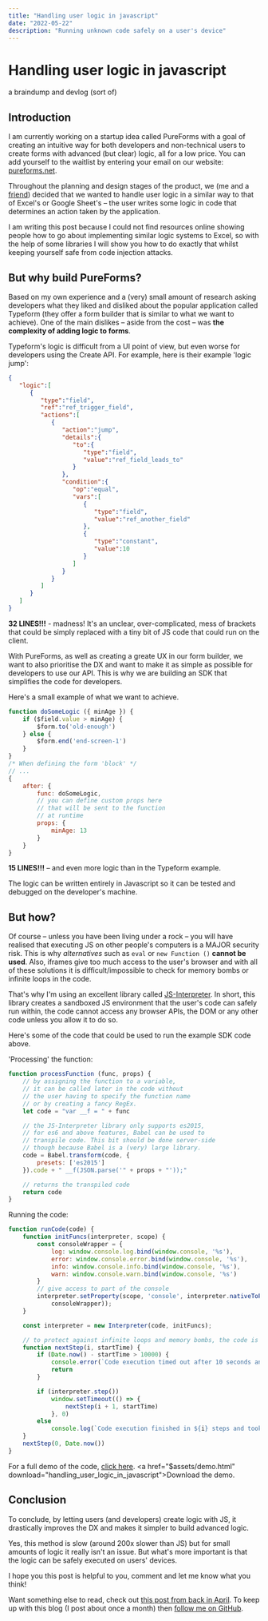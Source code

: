 ```yaml
---
title: "Handling user logic in javascript"
date: "2022-05-22"
description: "Running unknown code safely on a user's device"
---
```


# Handling user logic in javascript
a  braindump and devlog (sort of)

## Introduction
I am currently working on a startup idea called PureForms with a goal of creating an intuitive way for both developers and non-technical users to create forms with advanced (but clear) logic, all for a low price. You can add yourself to the waitlist by entering your email on our website: [pureforms.net](pureforms.net).

Throughout the planning and design stages of the product, we (me and a [friend](https://about.v-thomas.me/)) decided that we wanted to handle user logic in a similar way to that of Excel's or Google Sheet's – the user writes some logic in code that determines an action taken by the application.

I am writing this post because I could not find resources online showing people how to go about implementing similar logic systems to Excel, so with the help of some libraries I will show you how to do exactly that whilst keeping yourself safe from code injection attacks.

## But why build PureForms?
Based on my own experience and a (very) small amount of research asking developers what they liked and disliked about the popular application called Typeform (they offer a form builder that is similar to what we want to achieve). One of the main dislikes – aside from the cost – was **the complexity of adding logic to forms**.

Typeform's logic is difficult from a UI point of view, but even worse for developers using the Create API. For example, here is their example 'logic jump':
```json
{
   "logic":[
      {
         "type":"field",
         "ref":"ref_trigger_field",
         "actions":[
            {
               "action":"jump",
               "details":{
                  "to":{
                     "type":"field",
                     "value":"ref_field_leads_to"
                  }
               },
               "condition":{
                  "op":"equal",
                  "vars":[
                     {
                        "type":"field",
                        "value":"ref_another_field"
                     },
                     {
                        "type":"constant",
                        "value":10
                     }
                  ]
               }
            }
         ]
      }
   ]
}
```
**32 LINES!!!** - madness!
It's an unclear, over-complicated, mess of brackets that could be simply replaced with a tiny bit of JS code that could run on the client.

With PureForms, as well as creating a greate UX in our form builder, we want to also prioritise the DX and want to make it as simple as possible for developers to use our API. This is why we are building an SDK that simplifies the code for developers.

Here's a small example of what we want to achieve.
```js
function doSomeLogic ({ minAge }) {
    if ($field.value > minAge) {
        $form.to('old-enough')
    } else {
        $form.end('end-screen-1')
    }
}
/* When defining the form 'block' */
// ...
{
    after: {
        func: doSomeLogic,
        // you can define custom props here
        // that will be sent to the function
        // at runtime
        props: {
            minAge: 13
        }
    }
} 
```
**15 LINES!!!** – and even more logic than in the Typeform example.

The logic can be written entirely in Javascript so it can be tested and debugged on the developer's machine.

## But how?
Of course – unless you have been living under a rock – you will have realised that executing JS on other people's computers is a MAJOR security risk. This is why *alternatives* such as `eval` or `new Function ()` **cannot be used**. Also, iframes give too much access to the user's browser and with all of these solutions it is difficult/impossible to check for memory bombs or infinite loops in the code.

That's why I'm using an excellent library called [JS-Interpreter](https://github.com/NeilFraser/JS-Interpreter). In short, this library creates a sandboxed JS environment that the user's code can safely run within, the code cannot access any browser APIs, the DOM or any other code unless you allow it to do so.

Here's some of the code that could be used to run the example SDK code above.

'Processing' the function:
```js
function processFunction (func, props) {
    // by assigning the function to a variable,
    // it can be called later in the code without
    // the user having to specify the function name
    // or by creating a fancy RegEx.
    let code = "var __f = " + func

    // the JS-Interpreter library only supports es2015,
    // for es6 and above features, Babel can be used to
    // transpile code. This bit should be done server-side 
    // though because Babel is a (very) large library.
    code = Babel.transform(code, {
        presets: ['es2015']
    }).code + " __f(JSON.parse('" + props + "'));"

    // returns the transpiled code
    return code
}
```

Running the code:
```js
function runCode(code) {
    function initFuncs(interpreter, scope) {
        const consoleWrapper = {
            log: window.console.log.bind(window.console, '%s'),
            error: window.console.error.bind(window.console, '%s'),
            info: window.console.info.bind(window.console, '%s'),
            warn: window.console.warn.bind(window.console, '%s')
        }
        // give access to part of the console
        interpreter.setProperty(scope, 'console', interpreter.nativeToPseudo(
            consoleWrapper));
    }

    const interpreter = new Interpreter(code, initFuncs);

    // to protect against infinite loops and memory bombs, the code is run step by step and stopped after 10 seconds.
    function nextStep(i, startTime) {
        if (Date.now() - startTime > 10000) {
            console.error(`Code execution timed out after 10 seconds and ${i} steps.`)
            return
        }

        if (interpreter.step())
            window.setTimeout(() => {
                nextStep(i + 1, startTime)
            }, 0)
        else
            console.log(`Code execution finished in ${i} steps and took ${Date.now() - startTime} ms.`)
    }
    nextStep(0, Date.now())
}
```

For a full demo of the code, [click here]($assets/demo.html). <a href="$assets/demo.html" download="handling_user_logic_in_javascript">Download the demo</a>.

## Conclusion
To conclude, by letting users (and developers) create logic with JS, it drastically improves the DX and makes it simpler to build advanced logic.

Yes, this method is slow (around 200x slower than JS) but for small amounts of logic it really isn't an issue. But what's more important is that the logic can be safely executed on users' devices.

I hope you this post is helpful to you, comment and let me know what you think!

Want something else to read, check out [this post from back in April](reducing_spam_from_mailto_links). To keep up with this blog (I post about once a month) then [follow me on GitHub](https://github.com/JackChilds).